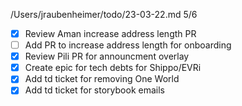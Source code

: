 /Users/jraubenheimer/todo/23-03-22.md
5/6
- [x] Review Aman increase address length PR
- [ ] Add PR to increase address length for onboarding
- [x] Review Pili PR for announcment overlay
- [x] Create epic for tech debts for Shippo/EVRi
- [x] Add td ticket for removing One World
- [x] Add td ticket for storybook emails
